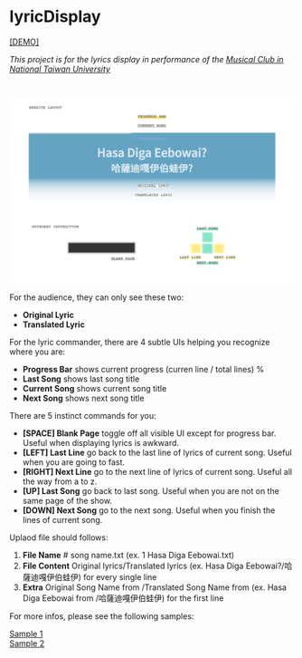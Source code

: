 # lyricDisplay 

[[DEMO]](https://lynda0214.github.io/lyricDisplay/)

_This project is for the lyrics display in performance of the [Musical Club in National Taiwan University](https://www.facebook.com/ntumusical/)_

<br>

![](README.png)

For the audience, they can only see these two: 

* **Original Lyric**
* **Translated Lyric**


For the lyric commander, there are 4 subtle UIs helping you recognize where you are: 

* **Progress Bar** shows current progress (curren line / total lines) %
* **Last Song** shows last song title
* **Current Song** shows current song title
* **Next Song** shows next song title

There are 5 instinct commands for you: 

* **[SPACE] Blank Page** toggle off all visible UI except for progress bar. Useful when displaying lyrics is awkward. 
* **[LEFT] Last Line** go back to the last line of lyrics of current song. Useful when you are going to fast. 
* **[RIGHT] Next Line** go to the next line of lyrics of current song. Useful  all the way from a to z. 
* **[UP] Last Song** go back to last song. Useful when you are not on the same page of the show. 
* **[DOWN] Next Song** go to the next song. Useful when you finish the lines of current song. 

Uplaod file should follows: 

1. **File Name** \# song name.txt (ex. 1 Hasa Diga Eebowai.txt) 
2. **File Content** Original lyrics/Translated lyrics (ex. Hasa Diga Eebowai?/哈薩迪嘎伊伯蛙伊) for every single line
3. **Extra** Original Song Name from <Musical Name>/Translated Song Name from <Translated Muscial Name> (ex. Hasa Diga Eebowai from <The Book of Mormon>/哈薩迪嘎伊伯蛙伊) for the first line

For more infos, please see the following samples: 

[Sample 1](https://github.com/lynda0214/lyricDisplay/blob/master/lyrics/1%20Hasa%20Diga%20Eebowai.txt) <br>
[Sample 2](https://github.com/lynda0214/lyricDisplay/blob/master/lyrics/2%20Take%20Me%20or%20Leave%20Me.txt)
